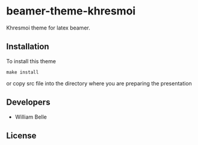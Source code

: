 beamer-theme-khresmoi
=====================

Khresmoi theme for latex beamer.

Installation
------------

To install this theme

    make install
    
or copy src file into the directory where you are preparing the presentation

Developers
-----------

- William Belle

License
-----------

